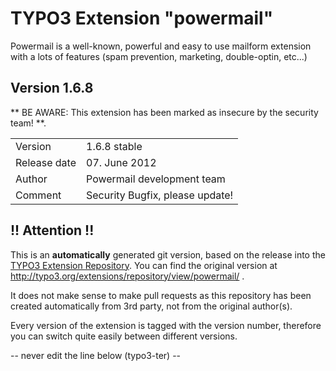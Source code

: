 # TYPO3 Extension "powermail"
Powermail is a well-known, powerful and easy to use mailform extension with a lots of features (spam prevention, marketing, double-optin, etc...)

## Version 1.6.8
** BE AWARE: This extension has been marked as insecure by the security team! **.



<table>
	<tr><td>Version</td><td>1.6.8 stable</td></tr>
	<tr><td>Release date</td><td>07. June 2012</td></tr>
	<tr><td>Author</td><td>Powermail development team</td></tr>
	<tr><td>Comment</td><td>Security Bugfix, please update!</td></tr>
</table>

## !! Attention !!
This is an **automatically** generated git version, based on the release into the [TYPO3 Extension Repository](http://www.typo3.org/extensions/).
You can find the original version at http://typo3.org/extensions/repository/view/powermail/ .

It does not make sense to make pull requests as this repository has been created automatically from 3rd party, not from the original author(s).

Every version of the extension is tagged with the version number, therefore you can switch quite easily between different versions.


-- never edit the line below (typo3-ter) --
